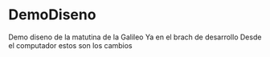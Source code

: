 # DemoDiseno
Demo diseno
de la matutina de la Galileo
Ya en el brach de desarrollo
Desde el computador estos son los cambios
